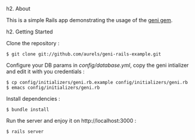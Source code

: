 h2. About

This is a simple Rails app demonstrating the usage of the [geni gem](http://github.com/aurels/geni).

h2. Getting Started

Clone the repository :

    $ git clone git://github.com/aurels/geni-rails-example.git

Configure your DB params in *config/database.yml*, copy the geni intializer and edit it with you credentials :

    $ cp config/initializers/geni.rb.example config/initializers/geni.rb
    $ emacs config/initializers/geni.rb

Install dependencies :

    $ bundle install

Run the server and enjoy it on http://localhost:3000 :

    $ rails server
